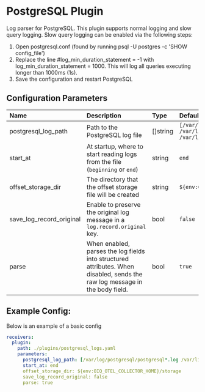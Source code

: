 # PostgreSQL Plugin

Log parser for PostgreSQL. 
This plugin supports normal logging and slow query logging.
Slow query logging can be enabled via the following steps:

  1. Open postgresql.conf (found by running psql -U postgres -c 'SHOW config_file')
  2. Replace the line #log_min_duration_statement = -1 with log_min_duration_statement = 1000.
     This will log all queries executing longer than 1000ms (1s).
  3. Save the configuration and restart PostgreSQL


## Configuration Parameters

| Name | Description | Type | Default | Required | Values |
|:-- |:-- |:-- |:-- |:-- |:-- |
| postgresql_log_path | Path to the PostgreSQL log file | []string | `[/var/log/postgresql/postgresql*.log /var/lib/pgsql/data/log/postgresql*.log /var/lib/pgsql/*/data/log/postgresql*.log]` | false |  |
| start_at | At startup, where to start reading logs from the file (`beginning` or `end`) | string | `end` | false | `beginning`, `end` |
| offset_storage_dir | The directory that the offset storage file will be created | string | `${env:OIQ_OTEL_COLLECTOR_HOME}/storage` | false |  |
| save_log_record_original | Enable to preserve the original log message in a `log.record.original` key. | bool | `false` | false |  |
| parse | When enabled, parses the log fields into structured attributes. When disabled, sends the raw log message in the body field. | bool | `true` | false |  |

## Example Config:

Below is an example of a basic config

```yaml
receivers:
  plugin:
    path: ./plugins/postgresql_logs.yaml
    parameters:
      postgresql_log_path: [/var/log/postgresql/postgresql*.log /var/lib/pgsql/data/log/postgresql*.log /var/lib/pgsql/*/data/log/postgresql*.log]
      start_at: end
      offset_storage_dir: ${env:OIQ_OTEL_COLLECTOR_HOME}/storage
      save_log_record_original: false
      parse: true
```
